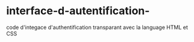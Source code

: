 # interface-d-autentification-
code d'integace d'authentification transparant avec la language HTML et CSS
